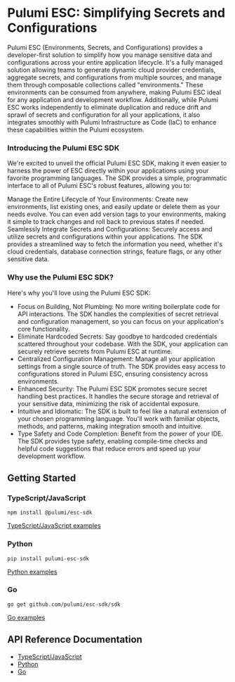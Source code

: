 # Pulumi ESC: Simplifying Secrets and Configurations
Pulumi ESC (Environments, Secrets, and Configurations) provides a developer-first solution to simplify how you manage sensitive data and configurations across your entire application lifecycle. It's a fully managed solution allowing teams to generate dynamic cloud provider credentials, aggregate secrets, and configurations from multiple sources, and manage them through composable collections called "environments." These environments can be consumed from anywhere, making Pulumi ESC ideal for any application and development workflow. Additionally, while Pulumi ESC works independently to eliminate duplication and reduce drift and sprawl of secrets and configuration for all your applications, it also integrates smoothly with Pulumi Infrastructure as Code (IaC) to enhance these capabilities within the Pulumi ecosystem.


### Introducing the Pulumi ESC SDK
We're excited to unveil the official Pulumi ESC SDK, making it even easier to harness the power of ESC directly within your applications using your favorite programming languages. The SDK provides a simple, programmatic interface to all of Pulumi ESC's robust features, allowing you to:

Manage the Entire Lifecycle of Your Environments: Create new environments, list existing ones, and easily update or delete them as your needs evolve. You can even add version tags to your environments, making it simple to track changes and roll back to previous states if needed.
Seamlessly Integrate Secrets and Configurations: Securely access and utilize secrets and configurations within your applications. The SDK provides a streamlined way to fetch the information you need, whether it's cloud credentials, database connection strings, feature flags, or any other sensitive data.


### Why use the Pulumi ESC SDK?
Here's why you'll love using the Pulumi ESC SDK:

* Focus on Building, Not Plumbing: No more writing boilerplate code for API interactions. The SDK handles the complexities of secret retrieval and configuration management, so you can focus on your application's core functionality.
* Eliminate Hardcoded Secrets: Say goodbye to hardcoded credentials scattered throughout your codebase. With the SDK, your application can securely retrieve secrets from Pulumi ESC at runtime.
* Centralized Configuration Management: Manage all your application settings from a single source of truth. The SDK provides easy access to configurations stored in Pulumi ESC, ensuring consistency across environments.
* Enhanced Security: The Pulumi ESC SDK promotes secure secret handling best practices. It handles the secure storage and retrieval of your sensitive data, minimizing the risk of accidental exposure.
* Intuitive and Idiomatic: The SDK is built to feel like a natural extension of your chosen programming language. You'll work with familiar objects, methods, and patterns, making integration smooth and intuitive.
* Type Safety and Code Completion: Benefit from the power of your IDE. The SDK provides type safety, enabling compile-time checks and helpful code suggestions that reduce errors and speed up your development workflow.

## Getting Started

### TypeScript/JavaScript

```shell
npm install @pulumi/esc-sdk
```

[TypeScript/JavaScript examples](https://www.pulumi.com/docs/esc/development/languages-sdks/javascript/)

### Python

```shell
pip install pulumi-esc-sdk
```

[Python examples](https://www.pulumi.com/docs/esc/development/languages-sdks/python/)

### Go

```shell
go get github.com/pulumi/esc-sdk/sdk
```

[Go examples](https://www.pulumi.com/docs/esc/development/languages-sdks/go/)

## API Reference Documentation

* [TypeScript/JavaScript](https://www.pulumi.com/docs/reference/pkg/nodejs/pulumi/esc-sdk/)
* [Python](https://www.pulumi.com/docs/reference/pkg/python/pulumi_esc_sdk/)
* [Go](https://pkg.go.dev/github.com/pulumi/esc-sdk/sdk/go)
